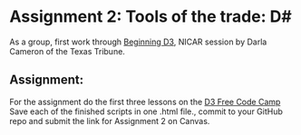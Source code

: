 # Assignment 2: Tools of the trade: D#
As a group, first work through [Beginning D3](https://github.com/darlacameron/beginning-d3-nicar-2018), NICAR session by Darla Cameron of the Texas Tribune.

## Assignment:
For the assignment do the first three lessons on the [D3 Free Code Camp](https://www.freecodecamp.org/learn/data-visualization/data-visualization-with-d3/)\
Save each of the finished scripts in one .html file., commit to your GitHub repo and submit the link for Assignment 2 on Canvas.
